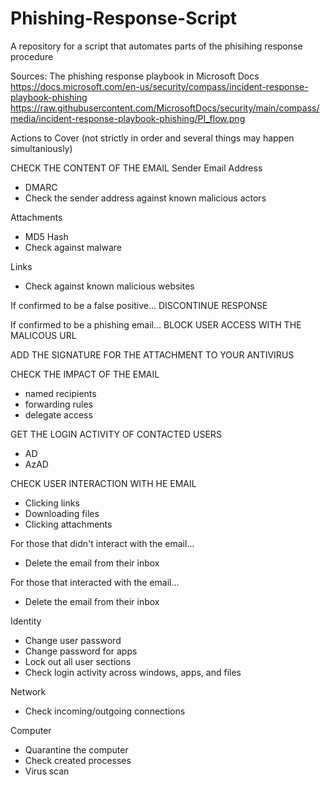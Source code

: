 # Phishing-Response-Script
A repository for a script that automates parts of the phisihing response procedure

Sources:
The phishing response playbook in Microsoft Docs
https://docs.microsoft.com/en-us/security/compass/incident-response-playbook-phishing
https://raw.githubusercontent.com/MicrosoftDocs/security/main/compass/media/incident-response-playbook-phishing/PI_flow.png



Actions to Cover (not strictly in order and several things may happen simultaniously)

CHECK THE CONTENT OF THE EMAIL
Sender Email Address
- DMARC
- Check the sender address against known malicious actors

Attachments
- MD5 Hash
- Check against malware

Links
- Check against known malicious websites



If confirmed to be a false positive...
DISCONTINUE RESPONSE



If confirmed to be a phishing email...
BLOCK USER ACCESS WITH THE MALICOUS URL



ADD THE SIGNATURE FOR THE ATTACHMENT TO YOUR ANTIVIRUS



CHECK THE IMPACT OF THE EMAIL
- named recipients
- forwarding rules
- delegate access



GET THE LOGIN ACTIVITY OF CONTACTED USERS
- AD
- AzAD



CHECK USER INTERACTION WITH HE EMAIL
- Clicking links
- Downloading files
- Clicking attachments



For those that didn't interact with the email...
 - Delete the email from their inbox



For those that interacted with the email...
- Delete the email from their inbox

Identity
- Change user password
- Change password for apps
- Lock out all user sections
- Check login activity across windows, apps, and files

Network
- Check incoming/outgoing connections

Computer
- Quarantine the computer
- Check created processes
- Virus scan

























